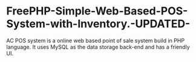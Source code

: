 # FreePHP-Simple-Web-Based-POS-System-with-Inventory.-UPDATED-
AC POS system is a online web based point of sale system build in PHP language. It uses MySQL as the data storage back-end and has a friendly UI.
